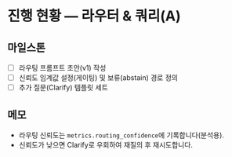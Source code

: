 # 진행 현황 — 라우터 & 쿼리(A)

## 마일스톤
- [ ] 라우팅 프롬프트 초안(v1) 작성
- [ ] 신뢰도 임계값 설정(게이팅) 및 보류(abstain) 경로 정의
- [ ] 추가 질문(Clarify) 템플릿 세트

## 메모
- 라우팅 신뢰도는 `metrics.routing_confidence`에 기록합니다(분석용).
- 신뢰도가 낮으면 Clarify로 우회하여 재질의 후 재시도합니다.
